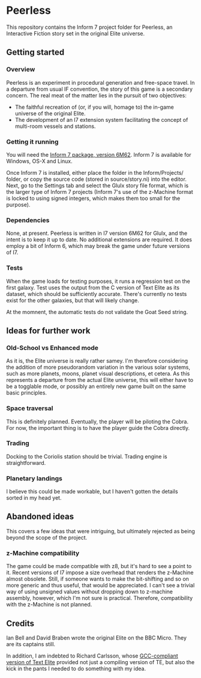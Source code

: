 # Peerless

This repository contains the Inform 7 project folder for Peerless, an Interactive Fiction story set in the original Elite universe.

## Getting started

### Overview

Peerless is an experiment in procedural generation and free-space travel. In a departure from usual IF convention, the story of this game is a secondary concern. The real meat of the matter lies in the pursuit of two objectives:

* The faithful recreation of (or, if you will, homage to) the in-game universe of the original Elite.
* The development of an I7 extension system facilitating the concept of multi-room vessels and stations.

### Getting it running

You will need the [Inform 7 package, version 6M62](http://inform7.com/download/release/6M62/). Inform 7 is available for Windows, OS-X and Linux.

Once Inform 7 is installed, either place the folder in the Inform/Projects/ folder, or copy the source code (stored in source/story.ni) into the editor. Next, go to the Settings tab and select the Glulx story file format, which is the larger type of Inform 7 projects (Inform 7's use of the z-Machine format is locked to using signed integers, which makes them too small for the purpose).  

### Dependencies

None, at present. Peerless is written in I7 version 6M62 for Glulx, and the intent is to keep it up to date. No additional extensions are required. It does employ a bit of Inform 6, which may break the game under future versions of I7.

### Tests

When the game loads for testing purposes, it runs a regression test on the first galaxy. Test uses the output from the C version of Text Elite as its dataset, which should be sufficiently accurate. There's currently no tests exist for the other galaxies, but that will likely change.

At the momnent, the automatic tests do not validate the Goat Seed string. 

## Ideas for further work

### Old-School vs Enhanced mode

As it is, the Elite universe is really rather samey. I'm therefore considering the addition of more pseudorandom variation in the various solar systems, such as more planets, moons, planet visual descriptions, et cetera. As this represents a departure from the actual Elite universe, this will either have to be a togglable mode, or possibly an entirely new game built on the same basic principles.    

### Space traversal

This is definitely planned. Eventually, the player will be piloting the Cobra. For now, the important thing is to have the player guide the Cobra directly.

### Trading

Docking to the Coriolis station should be trivial. Trading engine is straightforward.

### Planetary landings

I believe this could be made workable, but I haven't gotten the details sorted in my head yet.

## Abandoned ideas

This covers a few ideas that were intriguing, but ultimately rejected as being beyond the scope of the project.

### z-Machine compatibility

The game could be made compatible with z8, but it's hard to see a point to it. Recent versions of I7 impose a size overhead that renders the z-Machine almost obsolete. Still, if someone wants to make the bit-shifting and so on more generic and thus useful, that would be appreciated. I can't see a trivial way of using unsigned values without dropping down to z-machine assembly, however, which I'm not sure is practical. Therefore, compatibility with the z-Machine is not planned. 

## Credits

Ian Bell and David Braben wrote the original Elite on the BBC Micro. They are its captains still.

In addition, I am indebted to Richard Carlsson, whose [GCC-compliant version of Text Elite](https://github.com/richcarl/txtelite) provided not just a compiling version of TE, but also the kick in the pants I needed to do something with my idea. 
